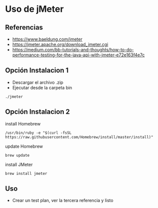 # Uso de jMeter

## Referencias
* https://www.baeldung.com/jmeter
* https://jmeter.apache.org/download_jmeter.cgi
* https://medium.com/bb-tutorials-and-thoughts/how-to-do-performance-testing-for-the-java-api-with-jmeter-e72e163f4e7c


## Opción Instalacion 1
* Descargar el archivo .zip
* Ejecutar desde la carpeta bin
```
./jmeter
```

## Opción Instalacion 2
install Homebrew
```
/usr/bin/ruby -e "$(curl -fsSL https://raw.githubusercontent.com/Homebrew/install/master/install)"
```
update Homebrew
```
brew update
```
install JMeter
```
brew install jmeter
```
## Uso
* Crear un test plan, ver la tercera referencia y listo
